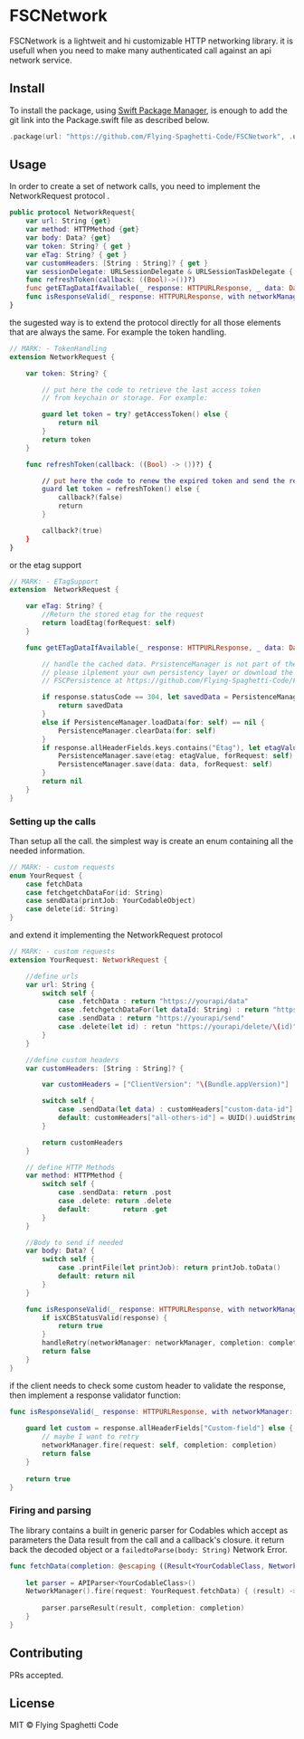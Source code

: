 # FSCNetwork

FSCNetwork is a lightweit and hi customizable HTTP networking library. it is usefull when you need to make many authenticated call against an api network service.

## Install

To install the package, using [Swift Package Manager](https://swift.org/package-manager/), is enough to add the git link into the Package.swift file as described below.

```swift
.package(url: "https://github.com/Flying-Spaghetti-Code/FSCNetwork", .upToNextMajor(from: "1.0.0")),
```

## Usage

In order to create a set of network calls, you need to implement the NetworkRequest protocol . 

```swift
public protocol NetworkRequest{
    var url: String {get}
    var method: HTTPMethod {get}
    var body: Data? {get}
    var token: String? { get }
    var eTag: String? { get }
    var customHeaders: [String : String]? { get }
    var sessionDelegate: URLSessionDelegate & URLSessionTaskDelegate { get }
    func refreshToken(callback: ((Bool)->())?)
    func getETagDataIfAvailable(_ response: HTTPURLResponse, _ data: Data) -> Data?
    func isResponseValid(_ response: HTTPURLResponse, with networkManager: NetworkManager, completion: @escaping NetCallBack) -> Bool
}
```

the sugested way is to extend the protocol directly for all those elements that are always the same. For example the token handling.

```swift
// MARK: - TokenHandling
extension NetworkRequest {

    var token: String? {

        // put here the code to retrieve the last access token
        // from keychain or storage. For example: 

        guard let token = try? getAccessToken() else {
            return nil
        }
        return token
    }

    func refreshToken(callback: ((Bool) -> ())?) {

        // put here the code to renew the expired token and send the result to the callback block
        guard let token = refreshToken() else {
            callback?(false)
            return
        }

        callback?(true)
    }
}
```

or the etag support

```swift
// MARK: - ETagSupport
extension  NetworkRequest {

    var eTag: String? {
        //Return the stored etag for the request
        return loadEtag(forRequest: self)
    }

    func getETagDataIfAvailable(_ response: HTTPURLResponse, _ data: Data) -> Data? {

        // handle the cached data. PrsistenceManager is not part of the lib)
        // please ilplement your own persistency layer or download the fancy 
        // FSCPersistence at https://github.com/Flying-Spaghetti-Code/FSCPersistence

        if response.statusCode == 304, let savedData = PersistenceManager.loadData(for: self) {
            return savedData
        }
        else if PersistenceManager.loadData(for: self) == nil {
            PersistenceManager.clearData(for: self)
        }
        if response.allHeaderFields.keys.contains("Etag"), let etagValue = response.allHeaderFields["Etag"] as? String {
            PersistenceManager.save(etag: etagValue, forRequest: self)
            PersistenceManager.save(data: data, forRequest: self)
        }
        return nil
    }
}
```

### Setting up the calls

Than setup all the call. the simplest way is create an enum containing all the needed information.

```swift
// MARK: - custom requests
enum YourRequest {
    case fetchData
    case fetchgetchDataFor(id: String)
    case sendData(printJob: YourCodableObject)
    case delete(id: String)
}
```

and extend it implementing the NetworkRequest protocol

```swift
// MARK: - custom requests
extension YourRequest: NetworkRequest {

    //define urls
    var url: String {
        switch self {
            case .fetchData : return "https://yourapi/data"
            case .fetchgetchDataFor(let dataId: String) : return "https://yourapi/data/?id=\(dataId)"
            case .sendData : return "https://yourapi/send" 
            case .delete(let id) : retun "https://yourapi/delete/\(id)"
        }
    }

    //define custom headers
    var customHeaders: [String : String]? {

        var customHeaders = ["ClientVersion": "\(Bundle.appVersion)"]

        switch self {
            case .sendData(let data) : customHeaders["custom-data-id"] = data.id
            default: customHeaders["all-others-id"] = UUID().uuidString
        }

        return customHeaders
    }

    // define HTTP Methods
    var method: HTTPMethod {
        switch self {
            case .sendData: return .post
            case .delete: return .delete
            default:        return .get
        }
    }

    //Body to send if needed
    var body: Data? {
        switch self {
            case .printFile(let printJob): return printJob.toData()
            default: return nil
        }
    }

    func isResponseValid(_ response: HTTPURLResponse, with networkManager: NetworkManager, completion: @escaping NetCallBack) -> Bool {
        if isXCBStatusValid(response) {
            return true
        }
        handleRetry(networkManager: networkManager, completion: completion)
        return false
    }
}
```

if the client needs to check some custom header to validate the response, then implement a response validator function:

```swift
func isResponseValid(_ response: HTTPURLResponse, with networkManager: NetworkManager, completion: @escaping NetCallBack) -> Bool {
    
    guard let custom = response.allHeaderFields["Custom-field"] else {
        // maybe I want to retry
        networkManager.fire(request: self, completion: completion)
        return false
    }
    
    return true
}

```

### Firing and parsing

The library contains a built in generic parser for Codables which accept as parameters the Data result from the call and a callback's closure. it return back the decoded object or a `failedtoParse(body: String)`  Network Error.

```swift
func fetchData(completion: @escaping ((Result<YourCodableClass, NetworkError>) -> (Void))) {
        
    let parser = APIParser<YourCodableClass>()
    NetworkManager().fire(request: YourRequest.fetchData) { (result) -> (Void) in
            
        parser.parseResult(result, completion: completion)
    }
}
```

## Contributing

PRs accepted.

## License

MIT © Flying Spaghetti Code 
